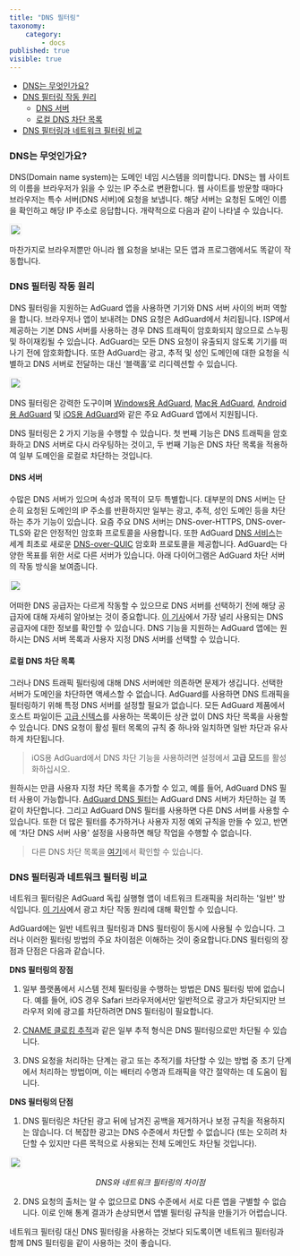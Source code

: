 ```yaml
---
title: "DNS 필터링"
taxonomy:
    category:
        - docs
published: true
visible: true
---
```


* [DNS는 무엇인가요?](#what-is-dns)
* [DNS 필터링 작동 원리](#dns-filtering)
    * [DNS 서버](#dns-servers)
    * [로컬 DNS 차단 목록](#dns-blocklists)
* [DNS 필터링과 네트워크 필터링 비교](#compare)

<a id="what-is-dns"></a>
### DNS는 무엇인가요?

DNS(Domain name system)는 도메인 네임 시스템을 의미합니다. DNS는 웹 사이트의 이름을 브라우저가 읽을 수 있는 IP 주소로 변환합니다. 웹 사이트를 방문할 때마다 브라우저는 특수 서버(DNS 서버)에 요청을 보냅니다. 해당 서버는 요청된 도메인 이름을 확인하고 해당 IP 주소로 응답합니다. 개략적으로 다음과 같이 나타낼 수 있습니다.

<img src="https://cdn.adguard.com/public/Adguard/kb/DNS_filtering/1_how_dns_filtering_works_ko.png" style="border: 1px solid #efefef; padding: 2px;" />

마찬가지로 브라우저뿐만 아니라 웹 요청을 보내는 모든 앱과 프로그램에서도 똑같이 작동합니다. 

<a id="dns-filtering"></a>
### DNS 필터링 작동 원리

DNS 필터링을 지원하는 AdGuard 앱을 사용하면 기기와 DNS 서버 사이의 버퍼 역할을 합니다. 브라우저나 앱이 보내려는 DNS 요청은 AdGuard에서 처리됩니다. ISP에서 제공하는 기본 DNS 서버를 사용하는 경우 DNS 트래픽이 암호화되지 않으므로 스누핑 및 하이재킹될 수 있습니다. AdGuard는 모든 DNS 요청이 유출되지 않도록 기기를 떠나기 전에 암호화합니다. 또한 AdGuard는 광고, 추적 및 성인 도메인에 대한 요청을 식별하고 DNS 서버로 전달하는 대신 ‘블랙홀’로 리디렉션할 수 있습니다.

<img src="https://cdn.adguard.com/public/Adguard/kb/DNS_filtering/how_dns_filtering_works_ko.png" style="border: 1px solid #efefef; padding: 2px;" />

DNS 필터링은 강력한 도구이며 [Windows용 AdGuard](https://adguard.com/ko/adguard-windows/overview.html), [Mac용 AdGuard](https://adguard.com/ko/adguard-mac/overview.html), [Android용 AdGuard](https://adguard.com/ko/adguard-android/overview.html) 및 [iOS용 AdGuard](https://adguard.com/ko/adguard-ios/overview.html)와 같은 주요 AdGuard 앱에서 지원됩니다.

DNS 필터링은 2 가지 기능을 수행할 수 있습니다. 첫 번째 기능은 DNS 트래픽을 암호화하고 DNS 서버로 다시 라우팅하는 것이고, 두 번째 기능은 DNS 차단 목록을 적용하여 일부 도메인을 로컬로 차단하는 것입니다.

<a id="dns-servers"></a>
#### DNS 서버

수많은 DNS 서버가 있으며 속성과 목적이 모두 특별합니다. 대부분의 DNS 서버는 단순히 요청된 도메인의 IP 주소를 반환하지만 일부는 광고, 추적, 성인 도메인 등을 차단하는 추가 기능이 있습니다. 요즘 주요 DNS 서버는 DNS-over-HTTPS, DNS-over-TLS와 같은 안정적인 암호화 프로토콜을 사용합니다. 또한 AdGuard [DNS 서비스](https://adguard.com/ko/adguard-dns/overview.html)는 세계 최초로 새로운 [DNS-over-QUIC](https://adguard.com/ko/blog/dns-over-quic.html) 암호화 프로토콜을 제공합니다. AdGuard는 다양한 목표를 위한 서로 다른 서버가 있습니다. 아래 다이어그램은 AdGuard 차단 서버의 작동 방식을 보여줍니다.

<img src="https://cdn.adguard.com/public/Adguard/kb/DNS_filtering/3_how_dns_filtering_works_ko.png" style="border: 1px solid #efefef; padding: 2px;" />

어떠한 DNS 공급자는 다르게 작동할 수 있으므로 DNS 서버를 선택하기 전에 해당 공급자에 대해 자세히 알아보는 것이 중요합니다. [이 기사](https://kb.adguard.com/en/general/dns-providers )에서 가장 널리 사용되는 DNS 공급자에 대한 정보를 확인할 수 있습니다. DNS 기능을 지원하는 AdGuard 앱에는 원하시는 DNS 서버 목록과 사용자 지정 DNS 서버를 선택할 수 있습니다.

<a id="dns-blocklists"></a>
#### 로컬 DNS 차단 목록

그러나 DNS 트래픽 필터링에 대해 DNS 서버에만 의존하면 문제가 생깁니다. 
선택한 서버가 도메인을 차단하면 액세스할 수 없습니다. AdGuard를 사용하면 DNS 트래픽을 필터링하기 위해 특정 DNS 서버를 설정할 필요가 없습니다. 모든 AdGuard 제품에서 호스트 파일이든 [고급 신텍스](https://kb.adguard.com/en/general/dns-filtering-syntax)를 사용하는 목록이든 상관 없이 DNS 차단 목록을 사용할 수 있습니다. DNS 요청이 활성 필터 목록의 규칙 중 하나와 일치하면 일반 차단과 유사하게 차단됩니다.

> iOS용 AdGuard에서 DNS 차단 기능을 사용하려면 설정에서 **고급 모드**를 활성화하십시오.

원하시는 만큼 사용자 지정 차단 목록을 추가할 수 있고, 예를 들어, AdGuard DNS 필터 사용이 가능합니다. [AdGuard DNS 필터](https://github.com/AdguardTeam/AdGuardSDNSFilter)는 AdGuard DNS 서버가 차단하는 걸 똑같이 차단합니다. 그리고 AdGuard DNS 필터를 사용하면 다른 DNS 서버를 사용할 수 있습니다. 또한 더 많은 필터를 추가하거나 사용자 지정 예외 규칙을 만들 수 있고, 반면에 ‘차단 DNS 서버 사용' 설정을 사용하면 해당 작업을 수행할 수 없습니다. 

>다른 DNS 차단 목록을 [여기](https://filterlists.com/)에서 확인할 수 있습니다.

<a id="compare"></a>
### DNS 필터링과 네트워크 필터링 비교

네트워크 필터링은 AdGuard 독립 실행형 앱이 네트워크 트래픽을 처리하는 '일반' 방식입니다. [이 기사](https://kb.adguard.com/en/general/how-ad-blocking-works )에서 광고 차단 작동 원리에 대해 확인할 수 있습니다.

AdGuard에는 일반 네트워크 필터링과 DNS 필터링이 동시에 사용될 수 있습니다. 그러나 이러한 필터링 방법의 주요 차이점은 이해하는 것이 중요합니다.DNS 필터링의 장점과 단점은 다음과 같습니다. 

**DNS 필터링의 장점**

1. 일부 플랫폼에서 시스템 전체 필터링을 수행하는 방법은 DNS 필터링 밖에 없습니다. 예를 들어, iOS 경우 Safari 브라우저에서만 일반적으로 광고가 차단되지만 브라우저 외에 광고를 차단하려면 DNS 필터링이 필요합니다.

2. [CNAME 클로킹 추적](https://adguard.com/ko/blog/cname-tracking.html)과 같은 일부 추적 형식은 DNS 필터링으로만 차단될 수 있습니다.

3. DNS 요청을 처리하는 단계는 광고 또는 추적기를 차단할 수 있는 방법 중 초기 단계에서 처리하는 방법이며, 이는 배터리 수명과 트래픽을 약간 절약하는 데 도움이 됩니다.

**DNS 필터링의 단점**

1. DNS 필터링은 차단된 광고 뒤에 남겨진 공백을 제거하거나 보정 규칙을 적용하지는 않습니다. 더 복잡한 광고는 DNS 수준에서 차단할 수 없습니다 (또는 오히려 차단할 수 있지만 다른 목적으로 사용되는 전체 도메인도 차단될 것입니다).

<img src="https://cdn.adguard.com/public/Adguard/kb/DNS_filtering/dns_diff.jpg" style="max-width: 550px; border: 1px solid #efefef; padding: 2px;" />

<p align="center"><i>DNS와 네트워크 필터링의 차이점</i><p>

2. DNS 요청의 출처는 알 수 없으므로 DNS 수준에서 서로 다른 앱을 구별할 수 없습니다. 이로 인해 통계 결과가 손상되면서 앱별 필터링 규칙을 만들기가 어렵습니다.

네트워크 필터링 대신 DNS 필터링을 사용하는 것보다 되도록이면 네트워크 필터링과 함께 DNS 필터링을 같이 사용하는 것이 좋습니다.
